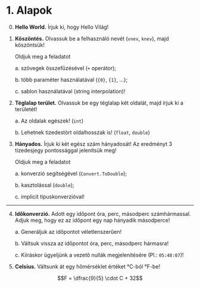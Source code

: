 # 1. Alapok

0. **Hello World.** Írjuk ki, hogy Hello Világ!
   
1. **Köszöntés.** Olvassuk be a felhasználó nevét (`vnev`, `knev`), majd köszöntsük!

    Oldjuk meg a feladatot

    a. szövegek összefűzésével (`+` operátor);

    b. több paraméter használatával (`{0}`, `{1}`, ...);

    c. sablon használatával (string interpolation)!

2. **Téglalap terület.** Olvassuk be egy téglalap két oldalát, majd írjuk ki a területét!

    a. Az oldalak egészek! (`int`)

    b. Lehetnek tizedestört oldalhosszak is! (`float`, `double`)

3. **Hányados.** Írjuk ki két egész szám hányadosát! Az eredményt 3 tizedesjegy pontossággal jelenítsük meg!

    Oldjuk meg a feladatot

    a. konverzió segítségével (`Convert.ToDouble`);

    b. kasztolással (`double`);

    c. implicit típuskonverzióval!

---

4. **Időkonverzió.** Adott egy időpont óra, perc, másodperc számhármassal. Adjuk meg, hogy ez az időpont egy nap hányadik másodperce!

    a. Generáljuk az időpontot véletlenszerűen!

    b. Váltsuk vissza az időpontot óra, perc, másodperc hármasra!

    c. Kiíráskor ügyeljünk a vezető nullák megjelenítésére (Pl.: `05:48:07`)!

5. **Celsius.** Váltsunk át egy hőmérséklet értéket °C-ból °F-be!

$$F = \dfrac{9}{5} \cdot C + 32$$